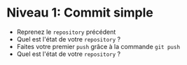 # Niveau 1: Commit simple

* Reprenez le `repository` précédent
* Quel est l'état de votre `repository` ?
* Faites votre premier `push` grâce à la commande `git push`
* Quel est l'état de votre `repository` ?
